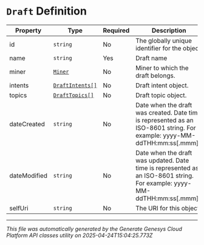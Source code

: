 # `Draft` Definition

| Property | Type | Required | Description |
|----------|------|----------|-------------|
| id | `string` | No | The globally unique identifier for the object. |
| name | `string` | Yes | Draft name |
| miner | [`Miner`](miner-definition.md) | No | Miner to which the draft belongs. |
| intents | [`DraftIntents[]`](draftintents-definition.md) | No | Draft intent object. |
| topics | [`DraftTopics[]`](drafttopics-definition.md) | No | Draft topic object. |
| dateCreated | `string` | No | Date when the draft was created. Date time is represented as an ISO-8601 string. For example: yyyy-MM-ddTHH:mm:ss[.mmm]Z |
| dateModified | `string` | No | Date when the draft was updated. Date time is represented as an ISO-8601 string. For example: yyyy-MM-ddTHH:mm:ss[.mmm]Z |
| selfUri | `string` | No | The URI for this object |

---

*This file was automatically generated by the Generate Genesys Cloud Platform API classes utility on 2025-04-24T15:04:25.773Z*